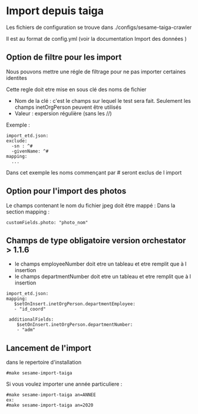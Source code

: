 # Import depuis taiga

Les fichiers de configuration se trouve dans ./configs/sesame-taiga-crawler

Il est  au format de config.yml (voir la documentation Import des données )

## Option de filtre pour les import
Nous pouvons mettre une régle de filtrage pour ne pas importer certaines identites 

Cette regle doit etre mise en sous clé des noms de fichier
* Nom de la clé : c'est le champs sur lequel le test sera fait. Seulement les champs inetOrgPerson peuvent être utilisés
* Valeur : expersion régulière (sans les //)

Exemple : 

```
import_etd.json:
exclude:
  -sn : ^#
  -givenName: ^#
mapping:
  ...
```
Dans cet exemple les noms commençant par # seront exclus de l import
## Option pour l'import des photos 
Le champs contenant le nom du fichier jpeg doit être mappé :
Dans la section mapping :
```
customFields.photo: "photo_nom"
```
## Champs de type obligatoire version orchestator > 1.1.6

* le champs employeeNumber doit etre un tableau et etre remplit que à l insertion 
* le champs departmentNumber doit etre un tableau et etre remplit que à l insertion
```
import_etd.json:
mapping:
   $setOnInsert.inetOrgPerson.departmentEmployee:
   - "id_coord"
```

```
 additionalFields:
    $setOnInsert.inetOrgPerson.departmentNumber:
    - "adm"
```


## Lancement de l'import 

dans le repertoire d'installation 
```
#make sesame-import-taiga
```
Si vous voulez importer une année particuliere :
```
#make sesame-import-taiga an=ANNEE
ex: 
#make sesame-import-taiga an=2020
```


